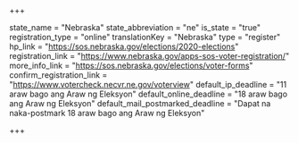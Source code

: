+++

state_name = "Nebraska"
state_abbreviation = "ne"
is_state = "true"
registration_type = "online"
translationKey = "Nebraska"
type = "register"
hp_link = "https://sos.nebraska.gov/elections/2020-elections"
registration_link = "https://www.nebraska.gov/apps-sos-voter-registration/"
more_info_link = "https://sos.nebraska.gov/elections/voter-forms"
confirm_registration_link = "https://www.votercheck.necvr.ne.gov/voterview"
default_ip_deadline = "11 araw bago ang Araw ng Eleksyon"
default_online_deadline = "18 araw bago ang Araw ng Eleksyon"
default_mail_postmarked_deadline = "Dapat na naka-postmark  18 araw bago ang Araw ng Eleksyon"

+++